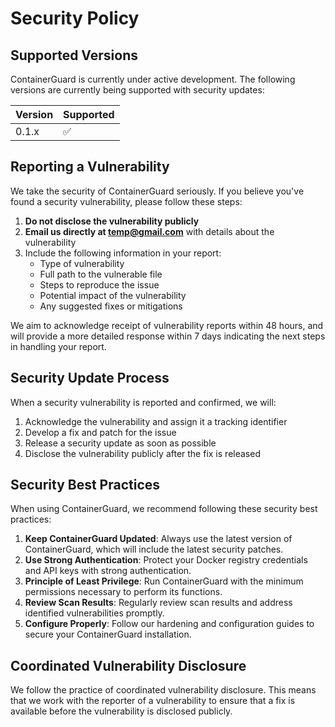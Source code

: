 # Security Policy

## Supported Versions

ContainerGuard is currently under active development. The following versions are currently being supported with security updates:

| Version | Supported          |
| ------- | ------------------ |
| 0.1.x   | :white_check_mark: |

## Reporting a Vulnerability

We take the security of ContainerGuard seriously. If you believe you've found a security vulnerability, please follow these steps:

1. **Do not disclose the vulnerability publicly**
2. **Email us directly at [temp@gmail.com](mailto:temp@gmail.com)** with details about the vulnerability
3. Include the following information in your report:
   - Type of vulnerability
   - Full path to the vulnerable file
   - Steps to reproduce the issue
   - Potential impact of the vulnerability
   - Any suggested fixes or mitigations

We aim to acknowledge receipt of vulnerability reports within 48 hours, and will provide a more detailed response within 7 days indicating the next steps in handling your report.

## Security Update Process

When a security vulnerability is reported and confirmed, we will:

1. Acknowledge the vulnerability and assign it a tracking identifier
2. Develop a fix and patch for the issue
3. Release a security update as soon as possible
4. Disclose the vulnerability publicly after the fix is released

## Security Best Practices

When using ContainerGuard, we recommend following these security best practices:

1. **Keep ContainerGuard Updated**: Always use the latest version of ContainerGuard, which will include the latest security patches.
2. **Use Strong Authentication**: Protect your Docker registry credentials and API keys with strong authentication.
3. **Principle of Least Privilege**: Run ContainerGuard with the minimum permissions necessary to perform its functions.
4. **Review Scan Results**: Regularly review scan results and address identified vulnerabilities promptly.
5. **Configure Properly**: Follow our hardening and configuration guides to secure your ContainerGuard installation.

## Coordinated Vulnerability Disclosure

We follow the practice of coordinated vulnerability disclosure. This means that we work with the reporter of a vulnerability to ensure that a fix is available before the vulnerability is disclosed publicly.